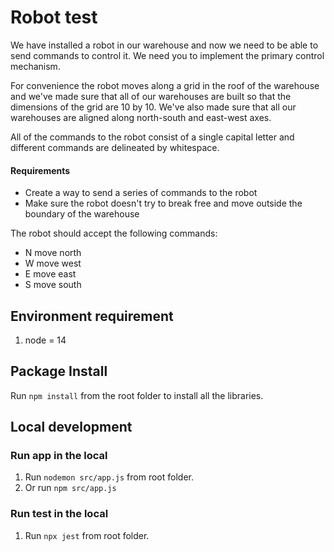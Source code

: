 # Robot test

We have installed a robot in our warehouse and now we need to be able to send commands to control it. We need you to implement the primary control mechanism.

For convenience the robot moves along a grid in the roof of the warehouse and we've made sure that all of our warehouses are built so that the dimensions of the grid are 10 by 10. We've also made sure that all our warehouses are aligned along north-south and east-west axes.

All of the commands to the robot consist of a single capital letter and different commands are delineated by whitespace.

#### Requirements

- Create a way to send a series of commands to the robot
- Make sure the robot doesn't try to break free and move outside the boundary of the warehouse

The robot should accept the following commands:

- N move north
- W move west
- E move east
- S move south

## Environment requirement

1. node = 14

## Package Install

Run `npm install` from the root folder to install all the libraries.

## Local development

### Run app in the local

1. Run `nodemon src/app.js` from root folder.
2. Or run `npm src/app.js`

### Run test in the local

1. Run `npx jest` from root folder.
